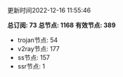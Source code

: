 更新时间2022-12-16 11:55:46

**总订阅: 73**
**总节点: 1168**
**有效节点: 389**
- trojan节点: 54
- v2ray节点: 177
- ss节点: 157
- ssr节点: 1
